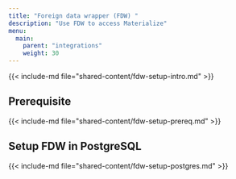 ```yaml
---
title: "Foreign data wrapper (FDW) "
description: "Use FDW to access Materialize"
menu:
  main:
    parent: "integrations"
    weight: 30
---
```


{{< include-md file="shared-content/fdw-setup-intro.md" >}}

## Prerequisite

{{< include-md file="shared-content/fdw-setup-prereq.md" >}}

## Setup FDW in PostgreSQL

{{< include-md file="shared-content/fdw-setup-postgres.md" >}}
